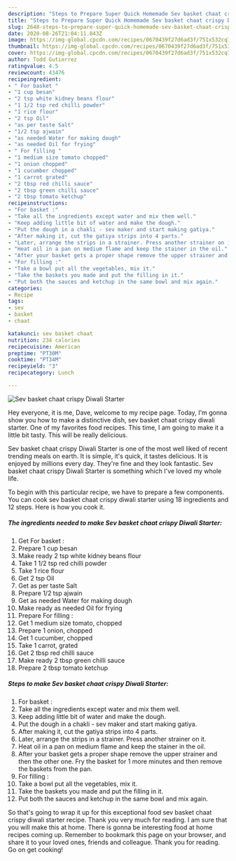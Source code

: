 ```yaml
---
description: "Steps to Prepare Super Quick Homemade Sev basket chaat crispy Diwali Starter"
title: "Steps to Prepare Super Quick Homemade Sev basket chaat crispy Diwali Starter"
slug: 2648-steps-to-prepare-super-quick-homemade-sev-basket-chaat-crispy-diwali-starter
date: 2020-08-26T21:04:11.843Z
image: https://img-global.cpcdn.com/recipes/0670439f27d6ad3f/751x532cq70/sev-basket-chaat-crispy-diwali-starter-recipe-main-photo.jpg
thumbnail: https://img-global.cpcdn.com/recipes/0670439f27d6ad3f/751x532cq70/sev-basket-chaat-crispy-diwali-starter-recipe-main-photo.jpg
cover: https://img-global.cpcdn.com/recipes/0670439f27d6ad3f/751x532cq70/sev-basket-chaat-crispy-diwali-starter-recipe-main-photo.jpg
author: Todd Gutierrez
ratingvalue: 4.5
reviewcount: 43476
recipeingredient:
- " For basket "
- "1 cup besan"
- "2 tsp white kidney beans flour"
- "1 1/2 tsp red chilli powder"
- "1 rice flour"
- "2 tsp Oil"
- "as per taste Salt"
- "1/2 tsp ajwain"
- "as needed Water for making dough"
- "as needed Oil for frying"
- " For filling "
- "1 medium size tomato chopped"
- "1 onion chopped"
- "1 cucumber chopped"
- "1 carrot grated"
- "2 tbsp red chilli sauce"
- "2 tbsp green chilli sauce"
- "2 tbsp tomato ketchup"
recipeinstructions:
- "For basket :"
- "Take all the ingredients except water and mix them well."
- "Keep adding little bit of water and make the dough."
- "Put the dough in a chakli - sev maker and start making gatiya."
- "After making it, cut the gatiya strips into 4 parts."
- "Later, arrange the strips in a strainer. Press another strainer on it."
- "Heat oil in a pan on medium flame and keep the stainer in the oil."
- "After your basket gets a proper shape remove the upper strainer and then the other one. Fry the basket for 1 more minutes and then remove the baskets from the pan."
- "For filling :"
- "Take a bowl put all the vegetables, mix it."
- "Take the baskets you made and put the filling in it."
- "Put both the sauces and ketchup in the same bowl and mix again."
categories:
- Recipe
tags:
- sev
- basket
- chaat

katakunci: sev basket chaat 
nutrition: 234 calories
recipecuisine: American
preptime: "PT30M"
cooktime: "PT34M"
recipeyield: "3"
recipecategory: Lunch

---
```



![Sev basket chaat crispy Diwali Starter](https://img-global.cpcdn.com/recipes/0670439f27d6ad3f/751x532cq70/sev-basket-chaat-crispy-diwali-starter-recipe-main-photo.jpg)

Hey everyone, it is me, Dave, welcome to my recipe page. Today, I'm gonna show you how to make a distinctive dish, sev basket chaat crispy diwali starter. One of my favorites food recipes. This time, I am going to make it a little bit tasty. This will be really delicious.

Sev basket chaat crispy Diwali Starter is one of the most well liked of recent trending meals on earth. It is simple, it's quick, it tastes delicious. It is enjoyed by millions every day. They're fine and they look fantastic. Sev basket chaat crispy Diwali Starter is something which I've loved my whole life.




To begin with this particular recipe, we have to prepare a few components. You can cook sev basket chaat crispy diwali starter using 18 ingredients and 12 steps. Here is how you cook it.

<!--inarticleads1-->

##### The ingredients needed to make Sev basket chaat crispy Diwali Starter:

1. Get  For basket :
1. Prepare 1 cup besan
1. Make ready 2 tsp white kidney beans flour
1. Take 1 1/2 tsp red chilli powder
1. Take 1 rice flour
1. Get 2 tsp Oil
1. Get as per taste Salt
1. Prepare 1/2 tsp ajwain
1. Get as needed Water for making dough
1. Make ready as needed Oil for frying
1. Prepare  For filling :
1. Get 1 medium size tomato, chopped
1. Prepare 1 onion, chopped
1. Get 1 cucumber, chopped
1. Take 1 carrot, grated
1. Get 2 tbsp red chilli sauce
1. Make ready 2 tbsp green chilli sauce
1. Prepare 2 tbsp tomato ketchup




<!--inarticleads2-->

##### Steps to make Sev basket chaat crispy Diwali Starter:

1. For basket :
1. Take all the ingredients except water and mix them well.
1. Keep adding little bit of water and make the dough.
1. Put the dough in a chakli - sev maker and start making gatiya.
1. After making it, cut the gatiya strips into 4 parts.
1. Later, arrange the strips in a strainer. Press another strainer on it.
1. Heat oil in a pan on medium flame and keep the stainer in the oil.
1. After your basket gets a proper shape remove the upper strainer and then the other one. Fry the basket for 1 more minutes and then remove the baskets from the pan.
1. For filling :
1. Take a bowl put all the vegetables, mix it.
1. Take the baskets you made and put the filling in it.
1. Put both the sauces and ketchup in the same bowl and mix again.




So that's going to wrap it up for this exceptional food sev basket chaat crispy diwali starter recipe. Thank you very much for reading. I am sure that you will make this at home. There is gonna be interesting food at home recipes coming up. Remember to bookmark this page on your browser, and share it to your loved ones, friends and colleague. Thank you for reading. Go on get cooking!
